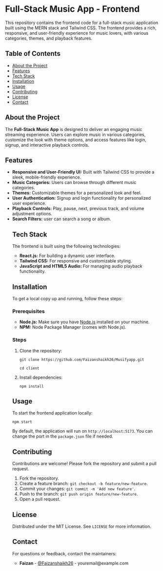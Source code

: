 <h1>Full-Stack Music App - Frontend</h1>

<p>This repository contains the frontend code for a full-stack music application built using the MERN stack and Tailwind CSS. The frontend provides a rich, responsive, and user-friendly experience for music lovers, with various categories, themes, and playback features.</p>

<h2>Table of Contents</h2>
<ul>
    <li><a href="#about-the-project">About the Project</a></li>
    <li><a href="#features">Features</a></li>
    <li><a href="#tech-stack">Tech Stack</a></li>
    <li><a href="#installation">Installation</a></li>
    <li><a href="#usage">Usage</a></li>
    <li><a href="#contributing">Contributing</a></li>
    <li><a href="#license">License</a></li>
    <li><a href="#contact">Contact</a></li>
</ul>

<h2 id="about-the-project">About the Project</h2>
<p>The <strong>Full-Stack Music App</strong> is designed to deliver an engaging music streaming experience. Users can explore music in various categories, customize the look with theme options, and access features like login, signup, and interactive playback controls.</p>

<h2 id="features">Features</h2>
<ul>
    <li><strong>Responsive and User-Friendly UI:</strong> Built with Tailwind CSS to provide a sleek, mobile-friendly experience.</li>
    <li><strong>Music Categories:</strong> Users can browse through different music categories.</li>
    <li><strong>Themes:</strong> Customizable themes for a personalized look and feel.</li>
    <li><strong>User Authentication:</strong> Signup and login functionality for personalized user experience.</li>
    <li><strong>Playback Controls:</strong> Play, pause, next, previous track, and volume adjustment options.</li>
   <li><strong>Search Filters:</strong> user can search a song or album.</li
</ul>

<h2 id="tech-stack">Tech Stack</h2>
<p>The frontend is built using the following technologies:</p>
<ul>
    <li><strong>React.js:</strong> For building a dynamic user interface.</li>
    <li><strong>Tailwind CSS:</strong> For responsive and customizable styling.</li>
    <li><strong>JavaScript and HTML5 Audio:</strong> For managing audio playback functionality.</li>
</ul>

<h2 id="installation">Installation</h2>
<p>To get a local copy up and running, follow these steps:</p>

<h3>Prerequisites</h3>
<ul>
    <li><strong>Node.js:</strong> Make sure you have <a href="https://nodejs.org/">Node.js</a> installed on your machine.</li>
    <li><strong>NPM:</strong> Node Package Manager (comes with Node.js).</li>
</ul>

<h3>Steps</h3>
<ol>
    <li>Clone the repository:
        <pre><code>git clone https://github.com/Faizanshaikh26/Musifyapp.git</code></pre>
        <pre><code>cd client</code></pre>
    </li>
    <li>Install dependencies:
        <pre><code>npm install</code></pre>
    </li>
</ol>

<h2 id="usage">Usage</h2>
<p>To start the frontend application locally:</p>
<pre><code>npm start</code></pre>
<p>By default, the application will run on <code>http://localhost:5173</code>. You can change the port in the <code>package.json</code> file if needed.</p>

<h2 id="contributing">Contributing</h2>
<p>Contributions are welcome! Please fork the repository and submit a pull request.</p>
<ol>
    <li>Fork the repository.</li>
    <li>Create a feature branch: <code>git checkout -b feature/new-feature</code>.</li>
    <li>Commit your changes: <code>git commit -m 'Add new feature'</code>.</li>
    <li>Push to the branch: <code>git push origin feature/new-feature</code>.</li>
    <li>Open a pull request.</li>
</ol>

<h2 id="license">License</h2>
<p>Distributed under the MIT License. See <code>LICENSE</code> for more information.</p>

<h2 id="contact">Contact</h2>
<p>For questions or feedback, contact the maintainers:</p>
<ul>
    <li><strong>Faizan</strong> - <a href="https://github.com/Faizanshaikh26">@Faizanshaikh26</a> - youremail@example.com</li>
</ul>
